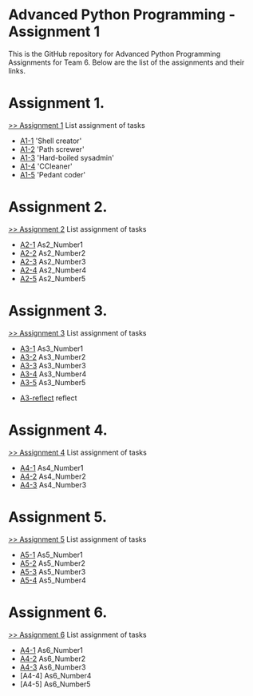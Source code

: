 # Advanced Python Programming - Assignment 1

This is the GitHub repository for Advanced Python Programming Assignments for Team 6. Below are the list of the assignments and their links.
# Assignment 1.
[>> Assignment 1](https://github.com/Gbolly007/AdvancedPython/tree/master/Assignment1) 
List assignment of tasks
* [A1-1] 'Shell creator'
* [A1-2] 'Path screwer'
* [A1-3] 'Hard-boiled sysadmin'
* [A1-4] 'CCleaner'
* [A1-5] 'Pedant coder'

# Assignment 2.
[>> Assignment 2](https://github.com/Gbolly007/AdvancedPython/tree/master/Assignment2) 
List assignment of tasks
* [A2-1] As2_Number1
* [A2-2] As2_Number2
* [A2-3] As2_Number3
* [A2-4] As2_Number4
* [A2-5] As2_Number5

# Assignment 3.
[>> Assignment 3](https://github.com/Gbolly007/AdvancedPython/tree/master/Assignment3) 
List assignment of tasks
* [A3-1] As3_Number1
* [A3-2] As3_Number2
* [A3-3] As3_Number3
* [A3-4] As3_Number4
* [A3-5] As3_Number5
- [A3-reflect] reflect

# Assignment 4.
[>> Assignment 4](https://github.com/Gbolly007/AdvancedPython/tree/master/Assignment4) 
List assignment of tasks
* [A4-1] As4_Number1
* [A4-2] As4_Number2
* [A4-3] As4_Number3

# Assignment 5.
[>> Assignment 5](https://github.com/Gbolly007/AdvancedPython/tree/master/Assignment5) 
List assignment of tasks
* [A5-1] As5_Number1
* [A5-2] As5_Number2
* [A5-3] As5_Number3
* [A5-4] As5_Number4

# Assignment 6.
[>> Assignment 6](https://github.com/Gbolly007/AdvancedPython/tree/master/Assignment6) 
List assignment of tasks
* [A4-1] As6_Number1
* [A4-2] As6_Number2
* [A4-3] As6_Number3
* [A4-4] As6_Number4
* [A4-5] As6_Number5


[A1-1]: <https://github.com/Gbolly007/AdvancedPython/blob/master/Assignment1/Number1.py>
[A1-2]: <https://github.com/Gbolly007/AdvancedPython/blob/master/Assignment1/Number2.py>
[A1-3]: <https://github.com/Gbolly007/AdvancedPython/blob/master/Assignment1/Number3.py>
[A1-4]: <https://github.com/Gbolly007/AdvancedPython/blob/master/Assignment1/Number4.py>
[A1-5]: <https://github.com/Gbolly007/AdvancedPython/blob/master/Assignment1/Number5.py>

[A2-1]: <https://github.com/Gbolly007/AdvancedPython/blob/master/Assignment2/As2_Number1.py>
[A2-2]: <https://github.com/Gbolly007/AdvancedPython/blob/master/Assignment2/As2_Number2.py>
[A2-3]: <https://github.com/Gbolly007/AdvancedPython/blob/master/Assignment2/As2_Number3.py>
[A2-4]: <https://github.com/Gbolly007/AdvancedPython/blob/master/Assignment2/As2_Number4.py>
[A2-5]: <https://github.com/Gbolly007/AdvancedPython/blob/master/Assignment2/As2_Number5.py>

[A3-1]: <https://github.com/Gbolly007/AdvancedPython/blob/master/Assignment3/As3_Number1.py>
[A3-2]: <https://github.com/Gbolly007/AdvancedPython/blob/master/Assignment3/As3_Number2.py>
[A3-3]: <https://github.com/Gbolly007/AdvancedPython/blob/master/Assignment3/As3_Number3.py>
[A3-4]: <https://github.com/Gbolly007/AdvancedPython/blob/master/Assignment3/As3_Number4.py>
[A3-5]: <https://github.com/Gbolly007/AdvancedPython/blob/master/Assignment3/As3_Number5.py>
[A3-reflect]: <https://github.com/Gbolly007/AdvancedPython/blob/master/Assignment3/reflect.py>

[A4-1]: <https://github.com/Gbolly007/AdvancedPython/blob/master/Assignment4/As4_Number1.py>
[A4-2]: <https://github.com/Gbolly007/AdvancedPython/blob/master/Assignment4/As4_Number2.py>
[A4-3]: <https://github.com/Gbolly007/AdvancedPython/blob/master/Assignment4/As4_Number3.py>

[A5-1]: <https://github.com/Gbolly007/AdvancedPython/tree/master/Assignment5/As5_Number1>
[A5-2]: <https://github.com/Gbolly007/AdvancedPython/tree/master/Assignment5/As5_Number2>
[A5-3]: <https://github.com/Gbolly007/AdvancedPython/tree/master/Assignment5/As5_Number3>
[A5-4]: <https://github.com/Gbolly007/AdvancedPython/tree/master/Assignment5/As5_Number4>

[A6-Q1]: <https://github.com/Gbolly007/AdvancedPython/blob/master/Assignment6/Question-1.docx>
[A6-1]: <https://github.com/Gbolly007/AdvancedPython/blob/master/Assignment6/As6_Number1.py>
[A6-2]: <https://github.com/Gbolly007/AdvancedPython/blob/master/Assignment6/As6_Number2.py>
[A6-3]: <https://github.com/Gbolly007/AdvancedPython/blob/master/Assignment6/As6_Number3.py>
[A6-4]: <https://github.com/Gbolly007/AdvancedPython/blob/master/Assignment6/As6_Number4.py>
[A6-5]: <https://github.com/Gbolly007/AdvancedPython/blob/master/Assignment6/As6_Number5.py>
